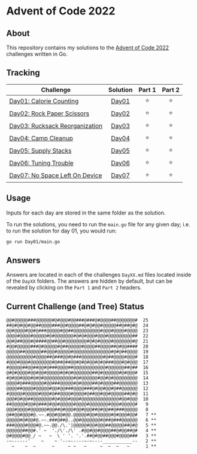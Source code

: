 # Advent of Code 2022

## About

This repository contains my solutions to the [Advent of Code 2022](https://adventofcode.com/2022) challenges written in Go.

## Tracking

| Challenge | Solution | Part 1 | Part 2 |
| --- | :-: | :-: | :-: |
| [Day01: Calorie Counting](https://adventofcode.com/2022/day/1) | [Day01](Day01/main.go) | :star: | :star: |
| [Day02: Rock Paper Scissors](https://adventofcode.com/2022/day/2) | [Day02](Day02/main.go) | :star: | :star: |
| [Day03: Rucksack Reorganization](https://adventofcode.com/2022/day/3) | [Day03](Day03/main.go) | :star: | :star: |
| [Day04: Camp Cleanup](https://adventofcode.com/2022/day/4) | [Day04](Day04/main.go) | :star: | :star: |
| [Day05: Supply Stacks](https://adventofcode.com/2022/day/5) | [Day05](Day05/main.go) | :star: | :star: |
| [Day06: Tuning Trouble](https://adventofcode.com/2022/day/6) | [Day06](Day06/main.go) | :star: | :star: |
| [Day07: No Space Left On Device](https://adventofcode.com/2022/day/7) | [Day07](Day07/main.go) | :star: | :star: |

## Usage

Inputs for each day are stored in the same folder as the solution.

To run the solutions, you need to run the `main.go` file for any given day; i.e. to run the solution for day 01, you would run:

``` bash
go run Day01/main.go
```

## Answers

Answers are located in each of the challenges `DayXX.md` files located inside of the `DayXX` folders. The answers are hidden by default, but can be revealed by clicking on the `Part 1` and `Part 2` headers.

## Current Challenge (and Tree) Status

``` nocode
@@#@@@@@###@@@@@@#@#@@@#@@###@###@#@@@@##@@@@@@@#  25
##@#@#@@#@@##@@@@###@@#@@@@##@#@#@@#@@@@@##@##@#@  24
@@#@@@@#@@#@###@@@@@#@@##@@@@@@@@@@#@@@#@@@@#@@@@  23
@@@@#@@@@#@@@@@#@#@@@@@@@#@#@#@@@#@@@#@@@@@@@@@##  22
@@#@##@@@#@####@@##@@#@@@@@@@@#@#@#@@@@#@@@@@@@#@  21
#@@#@@@@@###@#@@@@@#@##@@@@@#@@@@##@@@@##@#@@####  20
@@@@@##@@@@@@##@@@#@@@@@#@@@@@@@@@@@@@@#@#@##@@@@  19
@@@@@@@@@@#@@@@##@###@@#@###@@@@@@@@#@##@@@@#@@@#  18
#@@@#@@@#@@@@@@@@#@##@##@@#@#@#@@#@#@###@@@#@#@@@  17
#@@@@@##@@##@@#@###@@@@##@@@@@@@@@@@@#@@@@@@##@##  16
@#@#@@@@#@@#@@#@@@@@#@#@#@@@@@@@##@#@@@@@@#@#@@@#  15
#@#@@#@@@#@#@#@@@@@@@@@@@#@#@@@@@@#@@#@#@@@@@@@@@  14
@@@@#@###@@@@@#@@###@@@@@#@#@@@@##@#@@@@##@@@@@@@  13
@@@@##@@@@#@@@@@#@@#@@###@@@@###@#@@#@@#@##@@@@@@  12
#@@@@@#@@@@@#@@@#@##@@@@#@@@@#@##@@#@@#@@@@@##@#@  11
@@@#@#@@##@@@@@@@#@#@@@#@@@#@@@@@@@@@@@@@@#@@#@@@  10
##@@@@@#@@#@###@#@@#@@@@@#@@@@#@@@@@@@#@@@#@@@@@#   9
@@@#@@@@#@@@@@@#@@##@#@@@#@@#@@@##@#@@##@###@@@@@   8
@##@@#@@@#@.~~.#@@#@@#@@.@@@@@#@@#@@@@@#@#@@@#@@#   7 **
@@@@@#@#@@#@.~~.###@##@..@@#@@@@@@@#@##@###@@@@@@   6 **
###@@@@#@@@#@.~~.@@./\.'|@@@@@#@@#@@@##@@@@@##@#@   5 **
@@@@@@##@@#.' ~  './\'./\' .#@@#@@#@@@@##@#@@##@#   4 **
@#@@@@#@@_/ ~   ~  \ ' '. '.'.##@#@@##@@@#@@@@###   3 **
-~------'    ~    ~ '--~-----~-~----___________--   2 **
  ~    ~  ~      ~     ~ ~   ~     ~  ~  ~   ~      1 **
```
